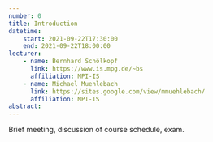 ```yaml
---
number: 0
title: Introduction
datetime:
    start: 2021-09-22T17:30:00
    end: 2021-09-22T18:00:00
lecturer: 
    - name: Bernhard Schölkopf
      link: https://www.is.mpg.de/~bs
      affiliation: MPI-IS
    - name: Michael Muehlebach
      link: https://sites.google.com/view/mmuehlebach/
      affiliation: MPI-IS
abstract:
---
```


Brief meeting, discussion of course schedule, exam.